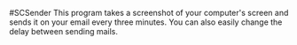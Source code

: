 #SCSender
This program takes a screenshot of your computer's screen and sends it on your email every three minutes. You can also easily change the delay between sending mails.